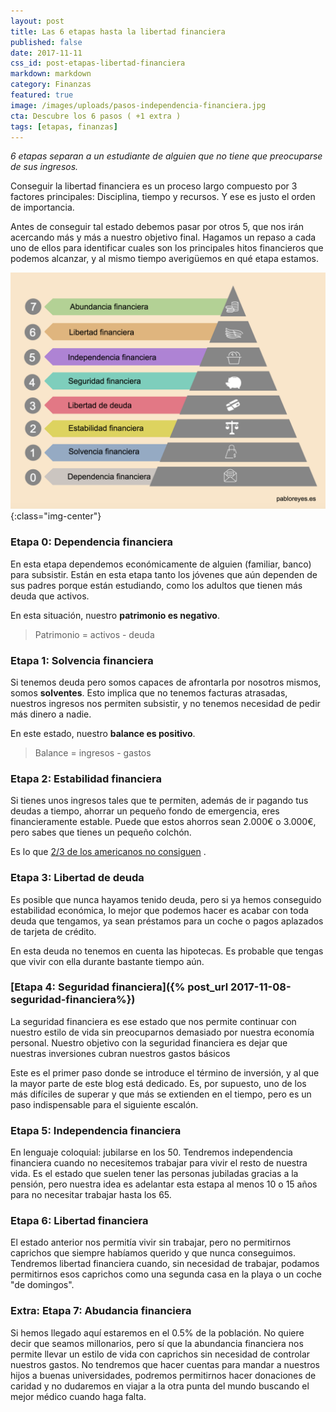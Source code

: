```yaml
---
layout: post
title: Las 6 etapas hasta la libertad financiera
published: false
date: 2017-11-11
css_id: post-etapas-libertad-financiera
markdown: markdown
category: Finanzas
featured: true
image: /images/uploads/pasos-independencia-financiera.jpg
cta: Descubre los 6 pasos ( +1 extra )
tags: [etapas, finanzas]
---
```

*6 etapas separan a un estudiante de alguien que no tiene que preocuparse de sus ingresos.*

Conseguir la libertad financiera es un proceso largo compuesto por 3 factores principales: Disciplina, tiempo y recursos. Y ese es justo el orden de importancia.

Antes de conseguir tal estado debemos pasar por otros 5, que nos irán acercando más y más a nuestro objetivo final. Hagamos un repaso a cada uno de ellos para identificar cuales son los principales hitos financieros que podemos alcanzar, y al mismo tiempo averigüemos en qué etapa estamos.
<!--more-->

![Escalas para la libertad financiera](/images/uploads/etapas-libertad-financiera.png){:class="img-center"}
### Etapa 0: Dependencia financiera
En esta etapa dependemos económicamente de alguien (familiar, banco) para subsistir. Están en esta etapa tanto los jóvenes que aún dependen de sus padres porque están estudiando, como los adultos que tienen más deuda que activos.

En esta situación, nuestro **patrimonio es negativo**.
> Patrimonio = activos - deuda


### Etapa 1: Solvencia financiera
Si tenemos deuda pero somos capaces de afrontarla por nosotros mismos, somos **solventes**. Esto implica que no tenemos facturas atrasadas, nuestros ingresos nos permiten subsistir, y no tenemos necesidad de pedir más dinero a nadie.

En este estado, nuestro **balance es positivo**.
> Balance = ingresos - gastos

### Etapa 2: Estabilidad financiera
Si tienes unos ingresos tales que te permiten, además de ir pagando tus deudas a tiempo, ahorrar un pequeño fondo de emergencia, eres financieramente estable. Puede que estos ahorros sean 2.000€ o 3.000€, pero sabes que tienes un pequeño colchón.

Es lo que [2/3 de los americanos no consiguen](http://www.businessinsider.com/two-thirds-of-americans-cant-afford-a-500-emergency-2016-1) .

### Etapa 3: Libertad de deuda
Es posible que nunca hayamos tenido deuda, pero si ya hemos conseguido estabilidad económica, lo mejor que podemos hacer es acabar con toda deuda que tengamos, ya sean préstamos para un coche o pagos aplazados de tarjeta de crédito.

En esta deuda no tenemos en cuenta las hipotecas. Es probable que tengas que vivir con ella durante bastante tiempo aún.

### [Etapa 4: Seguridad financiera]({% post_url 2017-11-08-seguridad-financiera%})
La seguridad financiera es ese estado que nos permite continuar con nuestro estilo de vida sin preocuparnos demasiado por nuestra economía personal. Nuestro objetivo con la seguridad financiera es dejar que nuestras inversiones cubran nuestros gastos básicos

Este es el primer paso donde se introduce el término de inversión, y al que la mayor parte de este blog está dedicado. Es, por supuesto, uno de los más difíciles de superar y que más se extienden en el tiempo, pero es un paso indispensable para el siguiente escalón.

### Etapa 5: Independencia financiera
En lenguaje coloquial: jubilarse en los 50. Tendremos independencia financiera cuando no necesitemos trabajar para vivir el resto de nuestra vida. Es el estado que suelen tener las personas jubiladas gracias a la pensión, pero nuestra idea es adelantar esta estapa al menos 10 o 15 años para no necesitar trabajar hasta los 65.

### Etapa 6: Libertad financiera
El estado anterior nos permitía vivir sin trabajar, pero no permitirnos caprichos que siempre habíamos querido y que nunca conseguimos. Tendremos libertad financiera cuando, sin necesidad de trabajar, podamos permitirnos esos caprichos como una segunda casa en la playa o un coche "de domingos".

### Extra: Etapa 7: Abudancia financiera
Si hemos llegado aquí estaremos en el 0.5% de la población. No quiere decir que seamos millonarios, pero sí que la abundancia financiera nos permite llevar un estilo de vida con caprichos sin necesidad de controlar nuestros gastos. No tendremos que hacer cuentas para mandar a nuestros hijos a buenas universidades, podremos permitirnos hacer donaciones de caridad y no dudaremos en viajar a la otra punta del mundo buscando el mejor médico cuando haga falta.